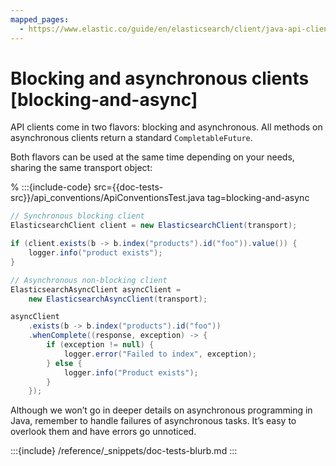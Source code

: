 ```yaml
---
mapped_pages:
  - https://www.elastic.co/guide/en/elasticsearch/client/java-api-client/current/blocking-and-async.html
---
```


# Blocking and asynchronous clients [blocking-and-async]

API clients come in two flavors: blocking and asynchronous. All methods on asynchronous clients return a standard `CompletableFuture`.

Both flavors can be used at the same time depending on your needs, sharing the same transport object:

% :::{include-code} src={{doc-tests-src}}/api_conventions/ApiConventionsTest.java tag=blocking-and-async
```java
// Synchronous blocking client
ElasticsearchClient client = new ElasticsearchClient(transport);

if (client.exists(b -> b.index("products").id("foo")).value()) {
    logger.info("product exists");
}

// Asynchronous non-blocking client
ElasticsearchAsyncClient asyncClient =
    new ElasticsearchAsyncClient(transport);

asyncClient
    .exists(b -> b.index("products").id("foo"))
    .whenComplete((response, exception) -> {
        if (exception != null) {
            logger.error("Failed to index", exception);
        } else {
            logger.info("Product exists");
        }
    });
```

Although we won’t go in deeper details on asynchronous programming in Java, remember to handle failures of asynchronous tasks. It’s easy to overlook them and have errors go unnoticed.

:::{include} /reference/_snippets/doc-tests-blurb.md
:::

